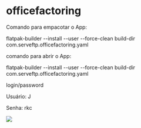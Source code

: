 # officefactoring

Comando para empacotar o App:

flatpak-builder --install --user --force-clean build-dir com.serveftp.officefactoring.yaml

comando para abrir o App: 

flatpak-builder --install --user --force-clean build-dir com.serveftp.officefactoring.yaml

login/password

Usuário: J

Senha: rkc

![](http://officefactoring.serveftp.com/demo/github/officefactoring.png)